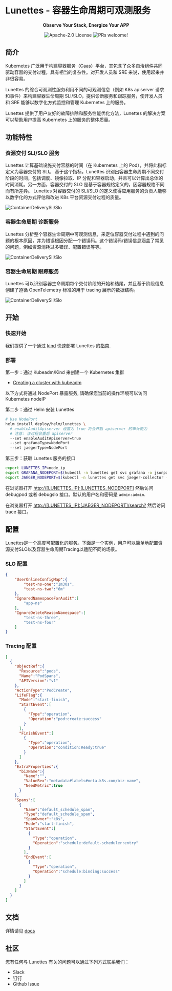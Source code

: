 # Lunettes - 容器生命周期可观测服务
<strong><p align="center">Observe Your Stack, Energize Your APP</p></strong>

<p align="center">
<img src="https://img.shields.io/badge/license-Apache 2.0-blue.svg" alt="Apache-2.0 License">
<img src="https://img.shields.io/badge/PRs-Welcome-brightgreen" alt="PRs welcome!" />
</p>


## 简介

Kubernetes 广泛用于构建容器服务（Caas）平台，其包含了众多自治组件共同驱动容器的交付过程，具有相当的复杂性。对开发人员和 SRE 来说，使用起来并非很容易。

Lunettes 的综合可观测性服务利用不同的可观测信息（例如 K8s apiserver 请求和事件）来构建容器生命周期 SLI/SLO，提供诊断服务和跟踪服务，使开发人员和 SRE 能够以数字化方式监控和管理 Kubernetes 上的服务。

Lunettes 提供了用户友好的故障排除和服务性能优化方法，Lunettes 的解决方案可以帮助用户提高 Kubernetes 上的服务的整体质量。

## 功能特性
### 资源交付 SLI/SLO 服务
Lunettes 计算基础设施交付容器的时间（在 Kubernetes 上的 Pod），并将此指标定义为容器交付的 SLI。
基于这个指标，Lunettes 识别出容器生命周期不同交付阶段的时间，包括调度、镜像拉取、IP 分配和容器启动，并且可以计算出总体的时间消耗。另一方面，容器交付的 SLO 是基于容器规格定义的，因容器规格不同而有所差异。
Lunettes 对容器交付的 SLI/SLO 的定义使得应用服务的负责人能够以数字化的方式评估和改进 K8s 平台资源交付过程的质量。

![ContainerDeliverySli/Slo](./statics/deliveryslo.png)
### 容器生命周期 诊断服务
Lunettes 分析整个容器生命周期中可观测信息，来定位容器交付过程中遇到的问题的根本原因，并为错误根因分配一个错误码。这个错误码/错误信息涵盖了常见的问题，例如资源消耗过多错误、配置错误等等。

![ContainerDeliverySli/Slo](./statics/deliverydiagnose.png)

### 容器生命周期 跟踪服务
Lunettes 可以识别容器生命周期每个交付阶段的开始和结尾，并且基于阶段信息创建了遵循 OpenTelemetry 标准的用于 tracing 展示的数据结构。

![ContainerDeliverySli/Slo](./statics/deliverytracing.png)

## 开始

### 快速开始

我们提供了一个通过 [kind](https://kind.sigs.k8s.io/) 快速部署 Lunettes 的[指南](./docs/QUICK_START.md).

### 部署
第一步：通过 Kubeadm/Kind 来创建一个 Kubernetes 集群
- [Creating a cluster with kubeadm](https://kubernetes.io/docs/setup/production-environment/tools/kubeadm/create-cluster-kubeadm/)

以下方式将通过 NodePort 暴露服务, 请确保您当前的操作环境可以访问 Kubernetes nodeIP

第二步：通过 Helm 安装 Lunettes
```bash
# Use NodePort 
helm install deploy/helm/lunettes \
  # enableAuditApiserver 设置为 true 将会开启 apiserver 的审计能力
  # 注意: 该过程会重启 apiserver
  --set enableAuditApiserver=true
  --set grafanaType=NodePort
  --set jaegerType=NodePort
```

第三步：获取 Lunettes 服务的接口
```bash
export LUNETTES_IP=node_ip
export GRAFANA_NODEPORT=$(kubectl -n lunettes get svc grafana -o jsonpath='{.spec.ports[0].nodePort}')
export JAEGER_NODEPORT=$(kubectl -n lunettes get svc jaeger-collector -o jsonpath='{.spec.ports[0].nodePort}')
```

在浏览器打开 [http://[LUNETTES_IP]:[LUNETTES_NODEPORT]](http://[LUNETTES_IP]:[LUNETTES_NODEPORT]) 然后访问 debugpod 或者 debugslo 接口。默认的用户名和密码是 `admin:admin`.

在浏览器打开 [http://[LUNETTES_IP]:[JAEGER_NODEPORT]/search?](http://[LUNETTES_IP]:[JAEGER_NODEPORT]/search?) 然后访问 trace 接口。


## 配置
Lunettes是一个高度可配置化的服务。下面是一个实例，用户可以简单地配置资源交付SLO以及容器生命周期Tracing以适配不同的场景。

### SLO 配置
```json
{
    "UserOnlineConfigMap":{
        "test-ns-one":"1m30s",
        "test-ns-two":"6m"
    },
    "IgnoredNamespaceForAudit":[
        "app-ns"
    ],
    "IgnoreDeleteReasonNamespace":[
        "test-ns-three",
        "test-ns-four"
    ]
}
```
### Tracing 配置
```json
[
  {
    "ObjectRef":{
      "Resource":"pods",
      "Name":"PodSpans",
      "APIVersion":"v1"
    },
    "ActionType":"PodCreate",
    "LifeFlag":{
      "Mode":"start-finish",
      "StartEvent":[
        {
          "Type":"operation",
          "Operation":"pod:create:success"
        }
      ],
      "FinishEvent":[
        {
          "Type":"operation",
          "Operation":"condition:Ready:true"
        }
      ]
    },
    "ExtraProperties":{
      "bizName":{
        "Name":"",
        "ValueRex":"metadata#labels#meta.k8s.com/biz-name",
        "NeedMetric":true
      }
    },
    "Spans":[
      {
        "Name":"default_schedule_span",
        "Type":"default_schedule_span",
        "SpanOwner":"k8s",
        "Mode":"start-finish",
        "StartEvent":[
          {
            "Type":"operation",
            "Operation":"schedule:default-scheduler:entry"
          }
        ],
        "EndEvent":[
          {
            "Type":"operation",
            "Operation":"schedule:binding:success"
          }
        ]
      }
    ]
  }
]
```

## 文档
详情请见 [docs](/docs)

## 社区
您有任何与 Lunettes 有关的问题可以通过下列方式联系我们：
- Slack
- 钉钉
- Github Issue
